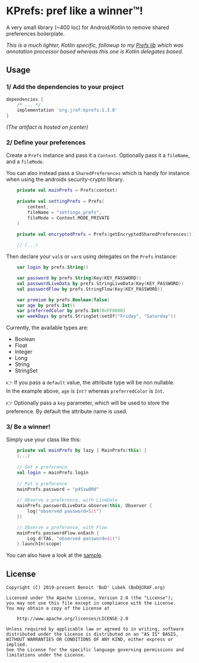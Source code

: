 # KPrefs: pref like a winner™!

A very small library (~400 loc) for Android/Kotlin to remove
shared preferences boilerplate.

_This is a much lighter, Kotlin specific, followup to my [Prefs lib](https://github.com/BoD/android-prefs)
which was annotation processor based whereas this one is
Kotlin delegates based._

## Usage
### 1/ Add the dependencies to your project

```groovy
dependencies {
    /* ... */
    implementation 'org.jraf:kprefs:1.3.0'
}
```
_(The artifact is hosted on jcenter)_

### 2/ Define your preferences
Create a `Prefs` instance and pass it a `Context`.  Optionally pass it a `fileName`, and a `fileMode`.

You can also instead pass a `SharedPreferences` which is handy for instance when using the androidx security-crypto library.

```kotlin
    private val mainPrefs = Prefs(context)
    
    private val settingPrefs = Prefs(
        context,
        fileName = "settings_prefs",
        fileMode = Context.MODE_PRIVATE
    )

    private val encryptedPrefs = Prefs(getEncryptedSharedPreferences())
    
    // (...)
```

Then declare your `val`s or `var`s using delegates on the `Prefs` instance:

```kotlin
    var login by prefs.String()

    var password by prefs.String(Key(KEY_PASSWORD))
    val passwordLiveData by prefs.StringLiveData(Key(KEY_PASSWORD))
    val passwordFlow by prefs.StringFlow(Key(KEY_PASSWORD))

    var premium by prefs.Boolean(false)
    var age by prefs.Int()
    var preferredColor by prefs.Int(0xFF0000)
    var weekDays by prefs.StringSet(setOf("Friday", "Saturday"))
```

Currently, the available types are:
- Boolean
- Float
- Integer
- Long
- String
- StringSet

👉 If you pass a `default` value, the attribute type will be non nullable.<br>
In the example above, `age` is `Int?` whereas `preferredColor` is `Int`.

👉 Optionally pass a `key` parameter, which will be used
to store the preference.  By default the attribute name is used.

### 3/ Be a winner!
Simply use your class like this:
```kotlin
    private val mainPrefs by lazy { MainPrefs(this) }
    (...)
    
    // Get a preference
    val login = mainPrefs.login
    
    // Put a preference
    mainPrefs.password = "p4Ssw0Rd"
    
    // Observe a preference, with LiveData
    mainPrefs.passwordLiveData.observe(this, Observer {
        log("observed password=$it")
    })

    // Observe a preference, with Flow
    mainPrefs.passwordFlow.onEach {
        Log.d(TAG, "observed password=$it")
    }.launchIn(scope)
```

You can also have a look at the [sample](sample/).

## License

```
Copyright (C) 2019-present Benoit 'BoD' Lubek (BoD@JRAF.org)

Licensed under the Apache License, Version 2.0 (the "License");
you may not use this file except in compliance with the License.
You may obtain a copy of the License at

    http://www.apache.org/licenses/LICENSE-2.0

Unless required by applicable law or agreed to in writing, software
distributed under the License is distributed on an "AS IS" BASIS,
WITHOUT WARRANTIES OR CONDITIONS OF ANY KIND, either express or implied.
See the License for the specific language governing permissions and
limitations under the License.
```
